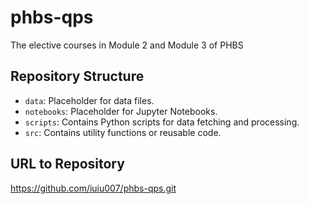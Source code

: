 # phbs-qps
The elective courses in Module 2 and Module 3 of PHBS 

## Repository Structure
- `data`: Placeholder for data files.
- `notebooks`: Placeholder for Jupyter Notebooks.
- `scripts`: Contains Python scripts for data fetching and processing.
- `src`: Contains utility functions or reusable code.
  
## URL to Repository
https://github.com/iuiu007/phbs-qps.git

